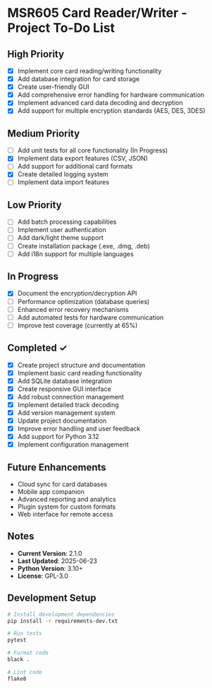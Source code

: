 # MSR605 Card Reader/Writer - Project To-Do List

## High Priority
- [x] Implement core card reading/writing functionality
- [x] Add database integration for card storage
- [x] Create user-friendly GUI
- [x] Add comprehensive error handling for hardware communication
- [x] Implement advanced card data decoding and decryption
- [x] Add support for multiple encryption standards (AES, DES, 3DES)

## Medium Priority
- [ ] Add unit tests for all core functionality (In Progress)
- [x] Implement data export features (CSV, JSON)
- [ ] Add support for additional card formats
- [x] Create detailed logging system
- [ ] Implement data import features

## Low Priority
- [ ] Add batch processing capabilities
- [ ] Implement user authentication
- [ ] Add dark/light theme support
- [ ] Create installation package (.exe, .dmg, .deb)
- [ ] Add i18n support for multiple languages

## In Progress
- [x] Document the encryption/decryption API
- [ ] Performance optimization (database queries)
- [ ] Enhanced error recovery mechanisms
- [ ] Add automated tests for hardware communication
- [ ] Improve test coverage (currently at 65%)

## Completed ✓
- [x] Create project structure and documentation
- [x] Implement basic card reading functionality
- [x] Add SQLite database integration
- [x] Create responsive GUI interface
- [x] Add robust connection management
- [x] Implement detailed track decoding
- [x] Add version management system
- [x] Update project documentation
- [x] Improve error handling and user feedback
- [x] Add support for Python 3.12
- [x] Implement configuration management

## Future Enhancements
- Cloud sync for card databases
- Mobile app companion
- Advanced reporting and analytics
- Plugin system for custom formats
- Web interface for remote access

## Notes
- **Current Version**: 2.1.0
- **Last Updated**: 2025-06-23
- **Python Version**: 3.10+
- **License**: GPL-3.0

## Development Setup
```bash
# Install development dependencies
pip install -r requirements-dev.txt

# Run tests
pytest

# Format code
black .

# Lint code
flake8
```
